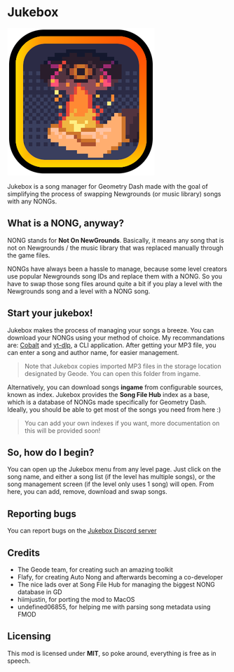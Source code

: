 # Jukebox

<img src="./logo.png" alt="Jukebox logo" />

Jukebox is a song manager for Geometry Dash made with the goal of simplifying the process of swapping Newgrounds (or music library) songs with any NONGs.

## What is a NONG, anyway?

NONG stands for **Not On NewGrounds**. Basically, it means any song that is not on Newgrounds / the music library that was replaced manually through the game files. 

NONGs have always been a hassle to manage, because some level creators use popular Newgrounds song IDs and replace them with a NONG. So you have to swap those song files around quite a bit if you play a level with the Newgrounds song and a level with a NONG song.

## Start your jukebox!

Jukebox makes the process of managing your songs a breeze. You can download your NONGs using your method of choice. My recommandations are: [Cobalt](https://cobalt.tools/) and [yt-dlp](https://github.com/yt-dlp/yt-dlp), a CLI application. After getting your MP3 file, you can enter a song and author name, for easier management.

> Note that Jukebox copies imported MP3 files in the storage location designated by Geode. You can open this folder from ingame.

Alternatively, you can download songs **ingame** from configurable sources, known as index. Jukebox provides the **Song File Hub** index as a base, which is a database of NONGs made specifically for Geometry Dash. Ideally, you should be able to get most of the songs you need from here :) 

> You can add your own indexes if you want, more documentation on this will be provided soon!

## So, how do I begin?

You can open up the Jukebox menu from any level page. Just click on the song name, and either a song list (if the level has multiple songs), or the song management screen (if the level only uses 1 song) will open. From here, you can add, remove, download and swap songs.

## Reporting bugs

You can report bugs on the [Jukebox Discord server](https://discord.gg/SFE7qxYFyU)

## Credits

- The Geode team, for creating such an amazing toolkit
- Flafy, for creating Auto Nong and afterwards becoming a co-developer
- The nice lads over at Song File Hub for managing the biggest NONG database in GD
- hiimjustin, for porting the mod to MacOS
- undefined06855, for helping me with parsing song metadata using FMOD

## Licensing

This mod is licensed under **MIT**, so poke around, everything is free as in speech.

